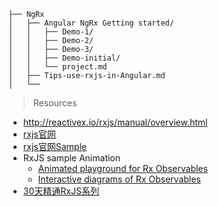 ```
├── NgRx
│   ├── Angular NgRx Getting started/
│   │   ├── Demo-1/
│   │   ├── Demo-2/
│   │   ├── Demo-3/
│   │   ├── Demo-initial/
│   │   └── project.md
│   ├── Tips-use-rxjs-in-Angular.md
│   └── 
```

> Resources

- http://reactivex.io/rxjs/manual/overview.html
- [rxjs官网](https://rxjs-dev.firebaseapp.com/)
- [rxjs官网Sample](https://github.com/Reactive-Extensions/RxJS/tree/master/examples)
- RxJS sample Animation
  - [Animated playground for Rx Observables](https://rxviz.com/)
  - [Interactive diagrams of Rx Observables](https://rxmarbles.com/)
- [30天精通RxJS系列](https://ithelp.ithome.com.tw/articles/10188387)
